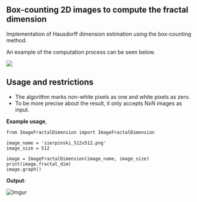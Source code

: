 ## Box-counting 2D images to compute the fractal dimension ##

Implementation of Hausdorff dimension estimation using the box-counting method.

An example of the computation process can be seen below.

![](https://galileounbound.files.wordpress.com/2020/12/image-16.png?w=512)

## Usage and restrictions ##
- The algorithm marks non-white pixels as one and white pixels as zero.
- To be more precise about the result, it only accepts NxN images as input.

**Example usage**,

    from ImageFractalDimension import ImageFractalDimension
    
    image_name = 'sierpinski_512x512.png'
    image_size = 512
    
	image = ImageFractalDimension(image_name, image_size)
    print(image.fractal_dim)
    image.graph()

**Output**:

![Imgur](https://i.imgur.com/zJYjLEZ.png)
